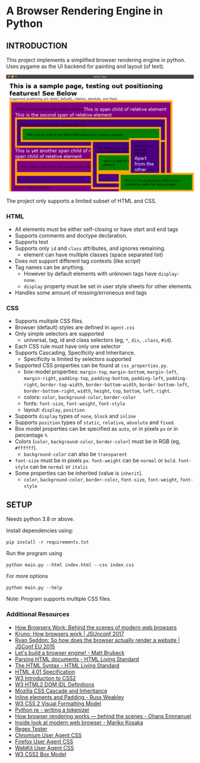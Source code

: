 # A Browser Rendering Engine in Python

## INTRODUCTION
This project implements a simplified browser rendering engine in python.
Uses pygame as the UI backend for painting and layout (of text).

![Sample Image](sample.png)

The project only supports a limited subset of HTML and CSS. 

### HTML
- All elements must be either self-closing or have start and end tags
- Supports comments and doctype declaration.
- Supports text
- Supports only `id` and `class` attributes, and ignores remaining.
    - element can have multiple classes (space separated list)
- Does not support different tag contexts (like _script_)
- Tag names can be anything. 
    - However by default elements with unknown tags have `display: none`.
    - `display` property must be set in user style sheets for other elements.
- Handles some amount of missing/erroneous end tags
 
### CSS

- Supports multiple CSS files.
- Browser (default) styles are defined in `agent.css`
- Only simple selectors are supported 
    - universal, tag, id and class selectors (eg, `*`, `div`, `.class`, `#id`). 
- Each CSS rule must have only one selector
- Supports Cascading, Specificity and Inheritance.
    - Specificity is limited by selectors supported
- Supported CSS properties can be found at `css_properties.py`.
    - box-model properties: 
    `margin-top`, `margin-bottom`, `margin-left`, `margin-right`,
    `padding-top`, `padding-bottom`, `padding-left`, `padding-right`,
    `border-top-width`, `border-bottom-width`, `border-bottom-left`, `border-bottom-right`,
    `width`, `height`, `top`, `bottom`, `left`, `right`.
    - colors: `color`, `background-color`, `border-color`
    - fonts: `font-size`, `font-weight`, `font-style`
    - layout: `display`, `position`
- Supports `display` types of `none`, `block` and `inline`
- Supports `position` types of `static`, `relative`, `absolute` and `fixed`.
- Box model properties can be specified as `auto`, or in pixels `px` or in percentage `%`
- Colors (`color`, `background-color`, `border-color`) must be in RGB (eg, `#ffffff`). 
    - `background-color` can also be `transparent`
- `font-size` must be in pixels `px`. `font-weight` can be `normal` or `bold`. 
  `font-style` can be `normal` or `italic`
- Some properties can be inherited (value is `inherit`). 
    - `color`, `background-color`, `border-color`, `font-size`, `font-weight`, `font-style`

## SETUP

Needs python 3.8 or above.

Install dependencies using:

    pip install -r requirements.txt

Run the program using
    
    python main.py --html index.html --css index.css

For more options

    python main.py --help

Note: Program supports multiple CSS files.


### Additional Resources
- [How Browsers Work: Behind the scenes of modern web browsers](https://www.html5rocks.com/en/tutorials/internals/howbrowserswork/)
- [Kruno: How browsers work | JSUnconf 2017](https://www.youtube.com/watch?v=0IsQqJ7pwhw)
- [Ryan Seddon: So how does the browser actually render a website | JSConf EU 2015](https://www.youtube.com/watch?v=SmE4OwHztCc)
- [Let's build a browser engine! - Matt Brubeck](https://limpet.net/mbrubeck/2014/08/08/toy-layout-engine-1.html)
- [Parsing HTML documents - HTML Living Standard](https://html.spec.whatwg.org/multipage/parsing.html)
- [The HTML Syntax - HTML Living Standard](https://html.spec.whatwg.org/multipage/syntax.html)
- [HTML 4.01 Specification](https://www.w3.org/TR/html401/)
- [W3 Introduction to CSS2](https://www.w3.org/TR/WD-CSS2/intro.html)
- [W3 HTML2 DOM IDL Definitions](https://www.w3.org/TR/2003/REC-DOM-Level-2-HTML-20030109/idl-definitions.html)
- [Mozilla CSS Cascade and Inheritance](https://developer.mozilla.org/en-US/docs/Learn/CSS/Building_blocks/Cascade_and_inheritance)
- [Inline elements and Padding - Russ Weakley](https://maxdesign.com.au/articles/inline/)
- [W3 CSS 2 Visual Formatting Model](https://www.w3.org/TR/CSS22/visuren.html)
- [Python re - writing a tokenizer ](https://docs.python.org/3/library/re.html#writing-a-tokenizer)
- [How browser rendering works — behind the scenes - Ohans Emmanuel](https://blog.logrocket.com/how-browser-rendering-works-behind-the-scenes-6782b0e8fb10/)
- [Inside look at modern web browser - Mariko Kosaka](https://developers.google.com/web/updates/2018/09/inside-browser-part1)
- [Regex Tester](https://extendsclass.com/regex-tester.html)
- [Chromium User Agent CSS](https://chromium.googlesource.com/chromium/src/third_party/+/master/blink/renderer/core/html/resources/html.css)
- [Firefox User Agent CSS](https://searchfox.org/mozilla-central/source/layout/style/res/html.css)
- [WebKit User Agent CSS](https://trac.webkit.org/browser/trunk/Source/WebCore/css/html.css)
- [W3 CSS2 Box Model](https://www.w3.org/TR/CSS22/box.html)